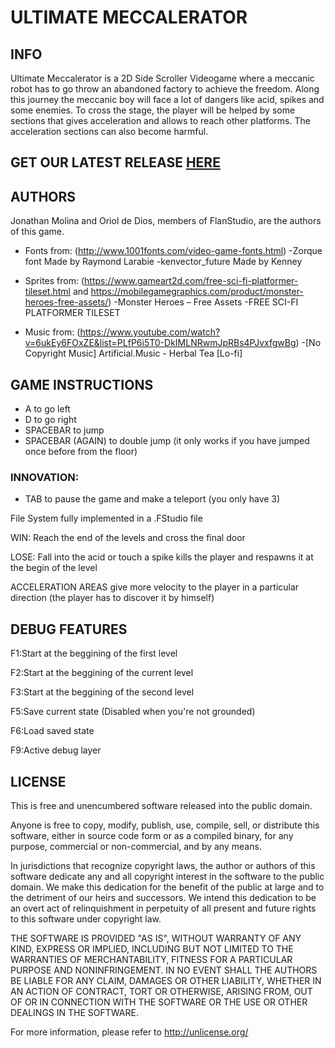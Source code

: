 # ULTIMATE MECCALERATOR

## INFO

Ultimate Meccalerator is a 2D Side Scroller Videogame where a meccanic robot has to go throw an abandoned factory to achieve the freedom. 
Along this journey the meccanic boy will face a lot of dangers like acid, spikes and some enemies.
To cross the stage, the player will be helped by some sections that gives acceleration and allows to reach other platforms.
The acceleration sections can also become harmful.

## GET OUR LATEST RELEASE [HERE](https://github.com/Jony635/Ultimate-Meccalerator/files/1566106/RELEASE_Ultimate_Meccalerator_v1.5.zip)

## AUTHORS

Jonathan Molina and Oriol de Dios, members of FlanStudio, are the authors of this game.

- Fonts from: (http://www.1001fonts.com/video-game-fonts.html)
	-Zorque font Made by Raymond Larabie
	-kenvector_future Made by Kenney

- Sprites from: (https://www.gameart2d.com/free-sci-fi-platformer-tileset.html and https://mobilegamegraphics.com/product/monster-heroes-free-assets/)
	-Monster Heroes – Free Assets
	-FREE SCI-FI PLATFORMER TILESET
- Music from: (https://www.youtube.com/watch?v=6ukEy6FOxZE&list=PLfP6i5T0-DkIMLNRwmJpRBs4PJvxfgwBg)
	-[No Copyright Music] Artificial.Music - Herbal Tea [Lo-fi]

## GAME INSTRUCTIONS

- A to go left
- D to go right
- SPACEBAR to jump
- SPACEBAR (AGAIN) to double jump (it only works if you have jumped once before from the floor)

### INNOVATION:
- TAB to pause the game and make a teleport (you only have 3)

File System fully implemented in a .FStudio file

WIN: Reach the end of the levels and cross the final door

LOSE: Fall into the acid or touch a spike kills the player and respawns it at the begin of the level

ACCELERATION AREAS give more velocity to the player in a particular direction (the player has to discover it by himself)

## DEBUG FEATURES

F1:Start at the beggining of the first level

F2:Start at the beggining of the current level

F3:Start at the beggining of the second level

F5:Save current state (Disabled when you're not grounded)

F6:Load saved state

F9:Active debug layer

## LICENSE

This is free and unencumbered software released into the public domain.

Anyone is free to copy, modify, publish, use, compile, sell, or
distribute this software, either in source code form or as a compiled
binary, for any purpose, commercial or non-commercial, and by any
means.

In jurisdictions that recognize copyright laws, the author or authors
of this software dedicate any and all copyright interest in the
software to the public domain. We make this dedication for the benefit
of the public at large and to the detriment of our heirs and
successors. We intend this dedication to be an overt act of
relinquishment in perpetuity of all present and future rights to this
software under copyright law.

THE SOFTWARE IS PROVIDED "AS IS", WITHOUT WARRANTY OF ANY KIND,
EXPRESS OR IMPLIED, INCLUDING BUT NOT LIMITED TO THE WARRANTIES OF
MERCHANTABILITY, FITNESS FOR A PARTICULAR PURPOSE AND NONINFRINGEMENT.
IN NO EVENT SHALL THE AUTHORS BE LIABLE FOR ANY CLAIM, DAMAGES OR
OTHER LIABILITY, WHETHER IN AN ACTION OF CONTRACT, TORT OR OTHERWISE,
ARISING FROM, OUT OF OR IN CONNECTION WITH THE SOFTWARE OR THE USE OR
OTHER DEALINGS IN THE SOFTWARE.

For more information, please refer to <http://unlicense.org/>
